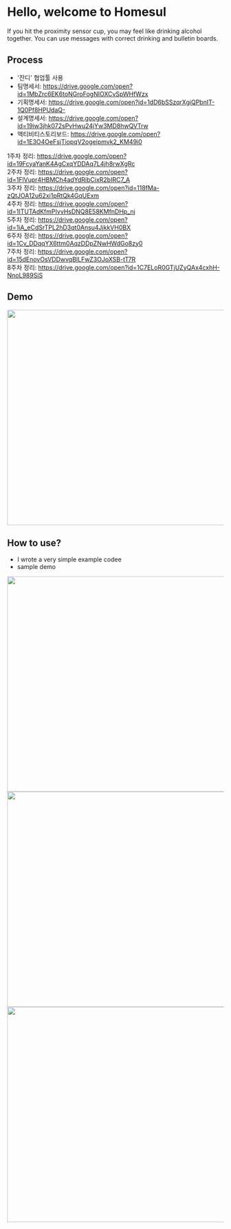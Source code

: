 # Hello, welcome to Homesul
If you hit the proximity sensor cup, you may feel like drinking alcohol together.
You can use messages with correct drinking and bulletin boards.

## Process
* '잔디' 협업툴 사용
* 팀명세서: https://drive.google.com/open?id=1MbZrc6EK6toNGroFogNIOXCvSpWHfWzx  
* 기획명세서: https://drive.google.com/open?id=1dD6bSSzqrXgiQPbnIT-1Q0Pf8HPUdaQ-  
* 설계명세서: https://drive.google.com/open?id=19iw3jhk072sPvHwu24jYw3MD8hwQVTrw  
* 액티비티스토리보드: https://drive.google.com/open?id=1E3O4OeFsjTiopqV2ogeipmvk2_KM49i0  
  
  
1주차 정리: https://drive.google.com/open?id=19FcyaYanK4AgCxqYDDAq7L4jh8rwXgRc  
2주차 정리: https://drive.google.com/open?id=1FlVupr4HBMCh4adYdRibCixR2bIRC7_A  
3주차 정리: https://drive.google.com/open?id=118fMa-zQtJOA12u62xi1pRtQk4GqUExm  
4주차 정리: https://drive.google.com/open?id=1ITUTAdKfmPIvvHsDNQ8E58KMfnDHp_nj  
5주차 정리: https://drive.google.com/open?id=1iA_eCdSrTPL2hD3qt0Ansu4JjkkVH0BX  
6주차 정리: https://drive.google.com/open?id=1Cv_DDqqYX6ttm0AqzDDpZNwHWdGo8zy0  
7주차 정리: https://drive.google.com/open?id=15dEnovOsVDDwvqBILFwZ3OJoXSB-tT7R  
8주차 정리: https://drive.google.com/open?id=1C7ELoR0GTjUZyQAx4cxhH-NnoL989SiS  



## Demo  
<img width="600" height="500" alt="" src="https://user-images.githubusercontent.com/19817832/60799429-1928da80-a1ae-11e9-9b26-eb9331f98ee4.gif"/>

<h2>How to use?</h2>
<ul>
<li>I wrote a very simple example codee</li>
<li>sample demo</li>
</ul>
<img width="600" height="500" alt="" src="https://user-images.githubusercontent.com/19817832/60801866-bab22b00-a1b2-11e9-9452-e36ffbc605d8.gif"/>


<img width="600" height="500" alt="" src="https://user-images.githubusercontent.com/19817832/60802230-6c515c00-a1b3-11e9-85a0-4094bdc4c43b.gif"/>


<img width="600" height="500" alt="" src="https://user-images.githubusercontent.com/19817832/60802230-6c515c00-a1b3-11e9-85a0-4094bdc4c43b.gif"/>
